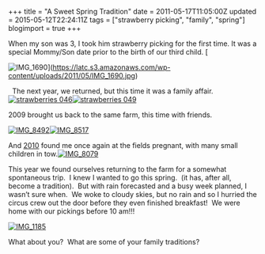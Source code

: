 +++
title = "A Sweet Spring Tradition"
date = 2011-05-17T11:05:00Z
updated = 2015-05-12T22:24:11Z
tags = ["strawberry picking", "family", "spring"]
blogimport = true 
+++


When my son was 3, I took him strawberry picking for the first time. It was a special Mommy/Son date prior to the birth of our third child.
[

![IMG_1690](https://latc.s3.amazonaws.com/wp-content/uploads/2011/05/IMG_1690.jpg "IMG_1690")](https://latc.s3.amazonaws.com/wp-content/uploads/2011/05/IMG_1690.jpg)


&#160;
The next year, we returned, but this time it was a family affair.[![strawberries 046](https://latc.s3.amazonaws.com/wp-content/uploads/2011/05/strawberries-046.jpg "strawberries 046")](https://latc.s3.amazonaws.com/wp-content/uploads/2011/05/strawberries-046.jpg)[![strawberries 049](https://latc.s3.amazonaws.com/wp-content/uploads/2011/05/strawberries-049.jpg "strawberries 049")](https://latc.s3.amazonaws.com/wp-content/uploads/2011/05/strawberries-049.jpg)

2009 brought us back to the same farm, this time with friends.

[![IMG_8492](https://latc.s3.amazonaws.com/wp-content/uploads/2011/05/IMG_8492.jpg "IMG_8492")](https://latc.s3.amazonaws.com/wp-content/uploads/2011/05/IMG_8492.jpg)[![IMG_8517](https://latc.s3.amazonaws.com/wp-content/uploads/2011/05/IMG_8517.jpg "IMG_8517")](https://latc.s3.amazonaws.com/wp-content/uploads/2011/05/IMG_8517.jpg)

And [2010](http://lifeatthecircus.com/2010/05/17/spring-time-traditions/) found me once again at the fields pregnant, with many small children in tow.[![IMG_8079](https://latc.s3.amazonaws.com/wp-content/uploads/2011/05/IMG_8079.jpg "IMG_8079")](https://latc.s3.amazonaws.com/wp-content/uploads/2011/05/IMG_8079.jpg)

This year we found ourselves returning to the farm for a somewhat spontaneous trip.&#160; I knew I wanted to go this spring.&#160; (it has, after all, become a tradition).&#160; But with rain forecasted and a busy week planned, I wasn’t sure when.&#160; We woke to cloudy skies, but no rain and so I hurried the circus crew out the door before they even finished breakfast!&#160; We were home with our pickings before 10 am!!!

[![IMG_1185](https://latc.s3.amazonaws.com/wp-content/uploads/2011/05/IMG_1185.jpg "IMG_1185")](https://latc.s3.amazonaws.com/wp-content/uploads/2011/05/IMG_1185.jpg)

What about you?&#160; What are some of your family traditions?
